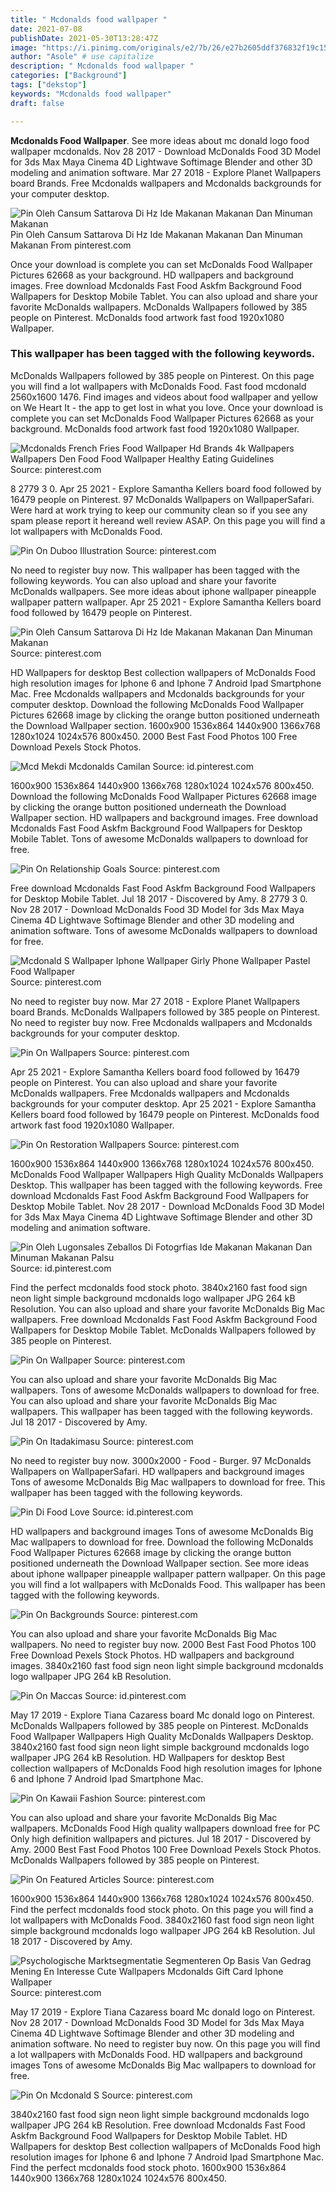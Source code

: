 ```yaml
---
title: " Mcdonalds food wallpaper "
date: 2021-07-08
publishDate: 2021-05-30T13:28:47Z
image: "https://i.pinimg.com/originals/e2/7b/26/e27b2605ddf376832f19c15b9b5374c4.jpg"
author: "Asole" # use capitalize
description: " Mcdonalds food wallpaper "
categories: ["Background"]
tags: ["dekstop"]
keywords: "Mcdonalds food wallpaper"
draft: false

---
```



**Mcdonalds Food Wallpaper**. See more ideas about mc donald logo food wallpaper mcdonalds. Nov 28 2017 - Download McDonalds Food 3D Model for 3ds Max Maya Cinema 4D Lightwave Softimage Blender and other 3D modeling and animation software. Mar 27 2018 - Explore Planet Wallpapers board Brands. Free Mcdonalds wallpapers and Mcdonalds backgrounds for your computer desktop.

![Pin Oleh Cansum Sattarova Di Hz Ide Makanan Makanan Dan Minuman Makanan](https://i.pinimg.com/originals/c9/07/02/c907025bf7be36d05d8eddefb0faf992.jpg "Pin Oleh Cansum Sattarova Di Hz Ide Makanan Makanan Dan Minuman Makanan")
Pin Oleh Cansum Sattarova Di Hz Ide Makanan Makanan Dan Minuman Makanan From pinterest.com


Once your download is complete you can set McDonalds Food Wallpaper Pictures 62668 as your background. HD wallpapers and background images. Free download Mcdonalds Fast Food Askfm Background Food Wallpapers for Desktop Mobile Tablet. You can also upload and share your favorite McDonalds wallpapers. McDonalds Wallpapers followed by 385 people on Pinterest. McDonalds food artwork fast food 1920x1080 Wallpaper.

### This wallpaper has been tagged with the following keywords.

McDonalds Wallpapers followed by 385 people on Pinterest. On this page you will find a lot wallpapers with McDonalds Food. Fast food mcdonald 2560x1600 1476. Find images and videos about food wallpaper and yellow on We Heart It - the app to get lost in what you love. Once your download is complete you can set McDonalds Food Wallpaper Pictures 62668 as your background. McDonalds food artwork fast food 1920x1080 Wallpaper.


![Mcdonalds French Fries Food Wallpaper Hd Brands 4k Wallpapers Wallpapers Den Food Food Wallpaper Healthy Eating Guidelines](https://i.pinimg.com/736x/38/96/8c/38968c59f3930331a9269973d771b65c.jpg "Mcdonalds French Fries Food Wallpaper Hd Brands 4k Wallpapers Wallpapers Den Food Food Wallpaper Healthy Eating Guidelines")
Source: pinterest.com

8 2779 3 0. Apr 25 2021 - Explore Samantha Kellers board food followed by 16479 people on Pinterest. 97 McDonalds Wallpapers on WallpaperSafari. Were hard at work trying to keep our community clean so if you see any spam please report it hereand well review ASAP. On this page you will find a lot wallpapers with McDonalds Food.

![Pin On Duboo Illustration](https://i.pinimg.com/originals/61/45/15/614515f4a0324d76a09f772f7f1b68d0.jpg "Pin On Duboo Illustration")
Source: pinterest.com

No need to register buy now. This wallpaper has been tagged with the following keywords. You can also upload and share your favorite McDonalds wallpapers. See more ideas about iphone wallpaper pineapple wallpaper pattern wallpaper. Apr 25 2021 - Explore Samantha Kellers board food followed by 16479 people on Pinterest.

![Pin Oleh Cansum Sattarova Di Hz Ide Makanan Makanan Dan Minuman Makanan](https://i.pinimg.com/originals/c9/07/02/c907025bf7be36d05d8eddefb0faf992.jpg "Pin Oleh Cansum Sattarova Di Hz Ide Makanan Makanan Dan Minuman Makanan")
Source: pinterest.com

HD Wallpapers for desktop Best collection wallpapers of McDonalds Food high resolution images for Iphone 6 and Iphone 7 Android Ipad Smartphone Mac. Free Mcdonalds wallpapers and Mcdonalds backgrounds for your computer desktop. Download the following McDonalds Food Wallpaper Pictures 62668 image by clicking the orange button positioned underneath the Download Wallpaper section. 1600x900 1536x864 1440x900 1366x768 1280x1024 1024x576 800x450. 2000 Best Fast Food Photos 100 Free Download Pexels Stock Photos.

![Mcd Mekdi Mcdonalds Camilan](https://i.pinimg.com/originals/0e/eb/a1/0eeba1293ab3cdf7f2d5668a888c4c71.jpg "Mcd Mekdi Mcdonalds Camilan")
Source: id.pinterest.com

1600x900 1536x864 1440x900 1366x768 1280x1024 1024x576 800x450. Download the following McDonalds Food Wallpaper Pictures 62668 image by clicking the orange button positioned underneath the Download Wallpaper section. HD wallpapers and background images. Free download Mcdonalds Fast Food Askfm Background Food Wallpapers for Desktop Mobile Tablet. Tons of awesome McDonalds wallpapers to download for free.

![Pin On Relationship Goals](https://i.pinimg.com/736x/38/e2/0f/38e20f5d72bfb9b20da76d2978b8cc9a.jpg "Pin On Relationship Goals")
Source: pinterest.com

Free download Mcdonalds Fast Food Askfm Background Food Wallpapers for Desktop Mobile Tablet. Jul 18 2017 - Discovered by Amy. 8 2779 3 0. Nov 28 2017 - Download McDonalds Food 3D Model for 3ds Max Maya Cinema 4D Lightwave Softimage Blender and other 3D modeling and animation software. Tons of awesome McDonalds wallpapers to download for free.

![Mcdonald S Wallpaper Iphone Wallpaper Girly Phone Wallpaper Pastel Food Wallpaper](https://i.pinimg.com/originals/20/c3/cc/20c3cc5759a18d185d80d51cc94ad2e7.jpg "Mcdonald S Wallpaper Iphone Wallpaper Girly Phone Wallpaper Pastel Food Wallpaper")
Source: pinterest.com

No need to register buy now. Mar 27 2018 - Explore Planet Wallpapers board Brands. McDonalds Wallpapers followed by 385 people on Pinterest. No need to register buy now. Free Mcdonalds wallpapers and Mcdonalds backgrounds for your computer desktop.

![Pin On Wallpapers](https://i.pinimg.com/originals/41/c9/7f/41c97f4eb90c493bb3b2aa50f3f36572.jpg "Pin On Wallpapers")
Source: pinterest.com

Apr 25 2021 - Explore Samantha Kellers board food followed by 16479 people on Pinterest. You can also upload and share your favorite McDonalds wallpapers. Free Mcdonalds wallpapers and Mcdonalds backgrounds for your computer desktop. Apr 25 2021 - Explore Samantha Kellers board food followed by 16479 people on Pinterest. McDonalds food artwork fast food 1920x1080 Wallpaper.

![Pin On Restoration Wallpapers](https://i.pinimg.com/736x/1c/32/47/1c324769dfff19843bb419f68bcd3325.jpg "Pin On Restoration Wallpapers")
Source: pinterest.com

1600x900 1536x864 1440x900 1366x768 1280x1024 1024x576 800x450. McDonalds Food Wallpaper Wallpapers High Quality McDonalds Wallpapers Desktop. This wallpaper has been tagged with the following keywords. Free download Mcdonalds Fast Food Askfm Background Food Wallpapers for Desktop Mobile Tablet. Nov 28 2017 - Download McDonalds Food 3D Model for 3ds Max Maya Cinema 4D Lightwave Softimage Blender and other 3D modeling and animation software.

![Pin Oleh Lugonsales Zeballos Di Fotogrfias Ide Makanan Makanan Dan Minuman Makanan Palsu](https://i.pinimg.com/736x/39/34/fb/3934fb89d51e9f12c7858e7a2ef7c56b.jpg "Pin Oleh Lugonsales Zeballos Di Fotogrfias Ide Makanan Makanan Dan Minuman Makanan Palsu")
Source: id.pinterest.com

Find the perfect mcdonalds food stock photo. 3840x2160 fast food sign neon light simple background mcdonalds logo wallpaper JPG 264 kB Resolution. You can also upload and share your favorite McDonalds Big Mac wallpapers. Free download Mcdonalds Fast Food Askfm Background Food Wallpapers for Desktop Mobile Tablet. McDonalds Wallpapers followed by 385 people on Pinterest.

![Pin On Wallpaper](https://i.pinimg.com/564x/54/4a/c3/544ac3dd0c5ab8d99d06b9358bb0a303.jpg "Pin On Wallpaper")
Source: pinterest.com

You can also upload and share your favorite McDonalds Big Mac wallpapers. Tons of awesome McDonalds wallpapers to download for free. You can also upload and share your favorite McDonalds Big Mac wallpapers. This wallpaper has been tagged with the following keywords. Jul 18 2017 - Discovered by Amy.

![Pin On Itadakimasu](https://i.pinimg.com/originals/88/ab/d1/88abd100b686693609f17305093701cb.jpg "Pin On Itadakimasu")
Source: pinterest.com

No need to register buy now. 3000x2000 - Food - Burger. 97 McDonalds Wallpapers on WallpaperSafari. HD wallpapers and background images Tons of awesome McDonalds Big Mac wallpapers to download for free. This wallpaper has been tagged with the following keywords.

![Pin Di Food Love](https://i.pinimg.com/originals/6b/21/b7/6b21b7221f9ea797921fc43997fba58e.jpg "Pin Di Food Love")
Source: id.pinterest.com

HD wallpapers and background images Tons of awesome McDonalds Big Mac wallpapers to download for free. Download the following McDonalds Food Wallpaper Pictures 62668 image by clicking the orange button positioned underneath the Download Wallpaper section. See more ideas about iphone wallpaper pineapple wallpaper pattern wallpaper. On this page you will find a lot wallpapers with McDonalds Food. This wallpaper has been tagged with the following keywords.

![Pin On Backgrounds](https://i.pinimg.com/originals/e2/10/7d/e2107d8abfd50ee328151157e26f6455.jpg "Pin On Backgrounds")
Source: pinterest.com

You can also upload and share your favorite McDonalds Big Mac wallpapers. No need to register buy now. 2000 Best Fast Food Photos 100 Free Download Pexels Stock Photos. HD wallpapers and background images. 3840x2160 fast food sign neon light simple background mcdonalds logo wallpaper JPG 264 kB Resolution.

![Pin On Maccas](https://i.pinimg.com/originals/ac/2b/8a/ac2b8a664a4bae0c671a582de692b733.jpg "Pin On Maccas")
Source: id.pinterest.com

May 17 2019 - Explore Tiana Cazaress board Mc donald logo on Pinterest. McDonalds Wallpapers followed by 385 people on Pinterest. McDonalds Food Wallpaper Wallpapers High Quality McDonalds Wallpapers Desktop. 3840x2160 fast food sign neon light simple background mcdonalds logo wallpaper JPG 264 kB Resolution. HD Wallpapers for desktop Best collection wallpapers of McDonalds Food high resolution images for Iphone 6 and Iphone 7 Android Ipad Smartphone Mac.

![Pin On Kawaii Fashion](https://i.pinimg.com/474x/3a/64/2d/3a642db315abd9cad4febf1b91eeb5bc.jpg "Pin On Kawaii Fashion")
Source: pinterest.com

You can also upload and share your favorite McDonalds Big Mac wallpapers. McDonalds Food High quality wallpapers download free for PC Only high definition wallpapers and pictures. Jul 18 2017 - Discovered by Amy. 2000 Best Fast Food Photos 100 Free Download Pexels Stock Photos. McDonalds Wallpapers followed by 385 people on Pinterest.

![Pin On Featured Articles](https://i.pinimg.com/originals/ca/47/67/ca4767ec6505f965679dfc3e49bf6186.jpg "Pin On Featured Articles")
Source: pinterest.com

1600x900 1536x864 1440x900 1366x768 1280x1024 1024x576 800x450. Find the perfect mcdonalds food stock photo. On this page you will find a lot wallpapers with McDonalds Food. 3840x2160 fast food sign neon light simple background mcdonalds logo wallpaper JPG 264 kB Resolution. Jul 18 2017 - Discovered by Amy.

![Psychologische Marktsegmentatie Segmenteren Op Basis Van Gedrag Mening En Interesse Cute Wallpapers Mcdonalds Gift Card Iphone Wallpaper](https://i.pinimg.com/originals/da/e0/de/dae0ded65128f781d0cea0d55adca3b1.jpg "Psychologische Marktsegmentatie Segmenteren Op Basis Van Gedrag Mening En Interesse Cute Wallpapers Mcdonalds Gift Card Iphone Wallpaper")
Source: pinterest.com

May 17 2019 - Explore Tiana Cazaress board Mc donald logo on Pinterest. Nov 28 2017 - Download McDonalds Food 3D Model for 3ds Max Maya Cinema 4D Lightwave Softimage Blender and other 3D modeling and animation software. No need to register buy now. On this page you will find a lot wallpapers with McDonalds Food. HD wallpapers and background images Tons of awesome McDonalds Big Mac wallpapers to download for free.

![Pin On Mcdonald S](https://i.pinimg.com/originals/e2/7b/26/e27b2605ddf376832f19c15b9b5374c4.jpg "Pin On Mcdonald S")
Source: pinterest.com

3840x2160 fast food sign neon light simple background mcdonalds logo wallpaper JPG 264 kB Resolution. Free download Mcdonalds Fast Food Askfm Background Food Wallpapers for Desktop Mobile Tablet. HD Wallpapers for desktop Best collection wallpapers of McDonalds Food high resolution images for Iphone 6 and Iphone 7 Android Ipad Smartphone Mac. Find the perfect mcdonalds food stock photo. 1600x900 1536x864 1440x900 1366x768 1280x1024 1024x576 800x450.

